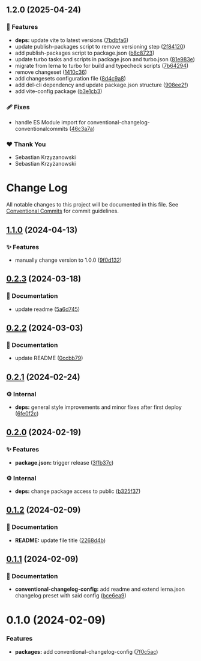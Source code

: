 ## 1.2.0 (2025-04-24)

### 🚀 Features

- **deps:** update vite to latest versions ([7bdbfa6](https://github.com/exile-watch/splinters/commit/7bdbfa6))
- update publish-packages script to remove versioning step ([2f84120](https://github.com/exile-watch/splinters/commit/2f84120))
- add publish-packages script to package.json ([b8c8723](https://github.com/exile-watch/splinters/commit/b8c8723))
- update turbo tasks and scripts in package.json and turbo.json ([81e983e](https://github.com/exile-watch/splinters/commit/81e983e))
- migrate from lerna to turbo for build and typecheck scripts ([7b64294](https://github.com/exile-watch/splinters/commit/7b64294))
- remove changeset ([1410c36](https://github.com/exile-watch/splinters/commit/1410c36))
- add changesets configuration file ([8d4c9a8](https://github.com/exile-watch/splinters/commit/8d4c9a8))
- add del-cli dependency and update package.json structure ([908ee2f](https://github.com/exile-watch/splinters/commit/908ee2f))
- add vite-config package ([b3e1cb3](https://github.com/exile-watch/splinters/commit/b3e1cb3))

### 🩹 Fixes

- handle ES Module import for conventional-changelog-conventionalcommits ([46c3a7a](https://github.com/exile-watch/splinters/commit/46c3a7a))

### ❤️ Thank You

- Sebastian Krzyzanowski
- Sebastian Krzyżanowski

# Change Log

All notable changes to this project will be documented in this file.
See [Conventional Commits](https://conventionalcommits.org) for commit guidelines.

## [1.1.0](https://github.com/exile-watch/splinters/compare/@exile-watch/conventional-changelog-config@0.2.3...@exile-watch/conventional-changelog-config@1.1.0) (2024-04-13)


### ✨ Features

* manually change version to 1.0.0 ([9f0d132](https://github.com/exile-watch/splinters/commit/9f0d1327ecfda3e8c7a10feee8fc4753a8fa347b))



## [0.2.3](https://github.com/exile-watch/splinters/compare/@exile-watch/conventional-changelog-config@0.2.2...@exile-watch/conventional-changelog-config@0.2.3) (2024-03-18)


### 📄 Documentation

* update readme ([5a6d745](https://github.com/exile-watch/splinters/commit/5a6d745b01482110ecfb98e4981e8ef6d8f58724))



## [0.2.2](https://github.com/exile-watch/splinters/compare/@exile-watch/conventional-changelog-config@0.2.1...@exile-watch/conventional-changelog-config@0.2.2) (2024-03-03)


### 📄 Documentation

* update README ([0ccbb79](https://github.com/exile-watch/splinters/commit/0ccbb79a1c27ee230a05dbc7f5d3401fedc8a094))



## [0.2.1](https://github.com/exile-watch/splinters/compare/@exile-watch/conventional-changelog-config@0.2.0...@exile-watch/conventional-changelog-config@0.2.1) (2024-02-24)


### ⚙️ Internal

* **deps:** general style improvements and minor fixes after first deploy ([6fe0f2c](https://github.com/exile-watch/splinters/commit/6fe0f2c7d514a8464f9f8b988b71e96dfc5a578f))



## [0.2.0](https://github.com/exile-watch/nucleus/compare/@exile-watch/conventional-changelog-config@0.1.2...@exile-watch/conventional-changelog-config@0.2.0) (2024-02-19)


### ✨ Features

* **package.json:** trigger release ([3ffb37c](https://github.com/exile-watch/nucleus/commit/3ffb37cfb433f12ae0dcf1f5336e6bbfa22b0e9e))


### ⚙️ Internal

* **deps:** change package access to public ([b325f37](https://github.com/exile-watch/nucleus/commit/b325f372d27da37865ee70f26306f79a48944597))



## [0.1.2](https://github.com/exile-watch/nucleus/compare/@exile-watch/conventional-changelog-config@0.1.1...@exile-watch/conventional-changelog-config@0.1.2) (2024-02-09)


### 📄 Documentation

* **README:** update file title ([2268d4b](https://github.com/exile-watch/nucleus/commit/2268d4bca6e602715c34b0444b1f7a9238f2770b))



## [0.1.1](https://github.com/exile-watch/nucleus/compare/@exile-watch/conventional-changelog-config@0.1.0...@exile-watch/conventional-changelog-config@0.1.1) (2024-02-09)


### 📄 Documentation

* **conventional-changelog-config:** add readme and extend lerna.json changelog preset with said config ([bce6ea9](https://github.com/exile-watch/nucleus/commit/bce6ea934d1a0f272db26124bf65152efa6760a7))



# 0.1.0 (2024-02-09)


### Features

* **packages:** add conventional-changelog-config ([7f0c5ac](https://github.com/exile-watch/nucleus/commit/7f0c5acc3376994de0d85ecbf4e8ee26714ba06b))
